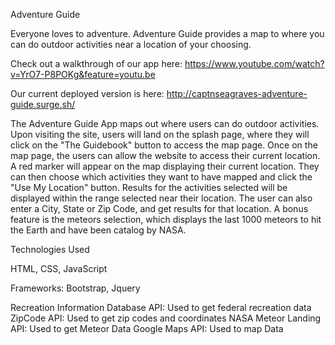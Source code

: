Adventure Guide

Everyone loves to adventure. Adventure Guide provides a map to where you can do outdoor activities near a location of your choosing.

Check out a walkthrough of our app here: https://www.youtube.com/watch?v=YrO7-P8POKg&feature=youtu.be

Our current deployed version is here: http://captnseagraves-adventure-guide.surge.sh/

The Adventure Guide App maps out where users can do outdoor activities. Upon visiting the site, users will land on the splash page, where they will click on the "The Guidebook" button to access the map page. Once on the map page, the users can allow the website to access their current location. A red marker will appear on the map displaying their current location. They can then choose which activities they want to have mapped and click the "Use My Location" button. Results for the activities selected will be displayed within the range selected near their location. The user can also enter a City, State or Zip Code, and get results for that location. A bonus feature is the meteors selection, which displays the last 1000 meteors to hit the Earth and have been catalog by NASA.


Technologies Used

HTML, CSS, JavaScript

Frameworks: Bootstrap, Jquery

Recreation Information Database API: Used to get federal recreation data
ZipCode API: Used to get zip codes and coordinates
NASA Meteor Landing API: Used to get Meteor Data
Google Maps API: Used to map Data
